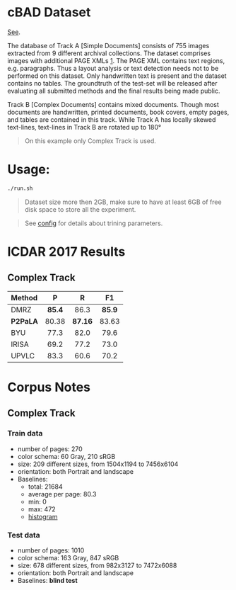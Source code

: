 cBAD Dataset
============
[See](https://scriptnet.iit.demokritos.gr/competitions/5/1/).

The database of Track A [Simple Documents] consists of 755 images extracted from 9 different archival collections. The dataset comprises images with additional PAGE XMLs [1](http://www.primaresearch.org/tools). The PAGE XML contains text regions, e.g. paragraphs. Thus a layout analysis or text detection needs not to be performed on this dataset. Only handwritten text is present and the dataset contains no tables. The groundtruth of the test-set will be released after evaluating all submitted methods and the final results being made public.

Track B [Complex Documents] contains mixed documents. Though most documents are handwritten, printed documents, book covers, empty pages, and tables are contained in this track. While Track A has locally skewed text-lines, text-lines in Track B are rotated up to 180°

> On this example only Complex Track is used.


Usage:
======
```bash
./run.sh
```

> Dataset size more then 2GB, make sure to have at least 6GB of free disk space to store all the experiment. 

> See [config](config.txt) for details about trining parameters.

ICDAR 2017 Results
==================

## Complex Track

|  Method  |  P   |  R   |  F1  | 
|:---------|:----:|:----:|:----:|
|  DMRZ    | **85.4** | 86.3 | **85.9** |
|  **P2PaLA**  | 80.38 | **87.16** | 83.63 |
|  BYU     | 77.3 | 82.0 | 79.6 |
|  IRISA   | 69.2 | 77.2 | 73.0 |
|  UPVLC   | 83.3 | 60.6 | 70.2 |

Corpus Notes
============

## Complex Track

### Train data

* number of pages: 270
* color schema: 60 Gray, 210 sRGB
* size: 209 different sizes, from 1504x1194 to 7456x6104
* orientation: both Portrait and landscape
* Baselines:
  - total: 21684
  - average per page: 80.3
  - min: 0
  - max: 472
  - [histogram](./imgs/train_data_baseline_histogram.png)

### Test data

* number of pages: 1010
* color schema: 163 Gray, 847 sRGB
* size: 678 different sizes, from 982x3127 to 7472x6088
* orientation: both Portrait and landscape
* Baselines: **blind test**
